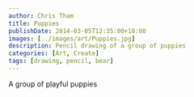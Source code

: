 ```yaml
---
author: Chris Tham
title: Puppies
publishDate: 2014-03-05T12:35:00+10:00
images: [../images/art/Puppies.jpg]
description: Pencil drawing of a group of puppies
categories: [Art, Create]
tags: [drawing, pencil, bear]
---
```


A group of playful puppies
